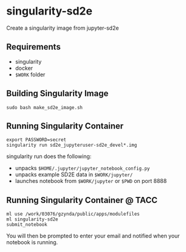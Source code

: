 # singularity-sd2e
Create a singularity image from jupyter-sd2e

## Requirements

* singularity
* docker
* `$WORK` folder

## Building Singularity Image

```
sudo bash make_sd2e_image.sh
```

## Running Singularity Container

```
export PASSWORD=secret
singularity run sd2e_jupyteruser-sd2e_devel*.img
```

singularity run does the following:

* unpacks `$HOME/.jupyter/jupyter_notebook_config.py`
* unpacks example SD2E data in `$WORK/jupyter/`
* launches notebook from `$WORK/jupyter` or `$PWD` on port 8888

## Running Singularity Container @ TACC

```
ml use /work/03076/gzynda/public/apps/modulefiles
ml singularity-sd2e
submit_notebook
```

You will then be prompted to enter your email and notified when your notebook is running.
